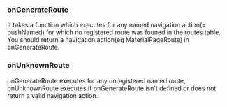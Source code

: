 ### onGenerateRoute

It takes a function which executes for any named navigation action(= pushNamed) for which no registered route was founed in the routes table. You should return a navigation action(eg MaterialPageRoute) in onGenerateRoute.

### onUnknownRoute

onGenerateRoute executes for any unregistered named route, onUnknownRoute executes if onGenerateRoute isn't defined or does not return a valid navigation action.
